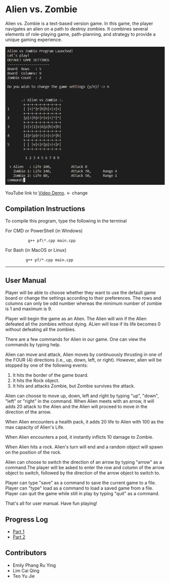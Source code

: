 # Alien vs. Zombie

Alien vs. Zombie is a text-based version game. In this game, the player navigates an alien on a path to destroy zombies. It combines several elements of role-playing game, path-planning, and strategy to provide a unique gaming experience.

![Alt text](/image.png)


YouTube link to [Video Demo](https://youtu.be/7w4Kk9M5Xk0). <- change

## Compilation Instructions

To compile this program, type the following in the terminal

 For CMD or PowerShell (in Windows)

              g++ pf\*.cpp main.cpp 

 For Bash (in MacOS or Linux)

             g++ pf/*.cpp main.cpp 

*********************************************************

## User Manual

Player will be able to choose whether they want to use the default game board or change the settings according to their preferences. The rows and columns can only be odd number whereas the minimum number of zombie is 1 and maximum is 9.

Player will begin the game as an Alien. The Alien will win if the Alien defeated all the zombies without dying. ALien will lose if its life becomes 0 without defeating all the zombies. 

There are a few commands for Alien in our game. One can view the commands by typing help.

Alien can move and attack, Alien moves by continuously thrusting in one of the FOUR (4) directions (i.e., up, down, left, or right). However, alien will be stopped by one of the following events:
1. It hits the border of the game board.
2. It hits the Rock object.
3. It hits and attacks Zombie, but Zombie survives the attack.

Alien can choose to move up, down, left and right by typing "up", "down", "left" or "right" in the command. When Alien meets with an arrow, it will adds 20 attack to the Alien and the Alien will proceed to move in the direction of the arrow. 

When Alien encounters a health pack, it adds 20 life to Alien with 100 as the max capacity of Alien's Life.

When Alien encounters a pod, it instantly inflicts 10 damage to Zombie.

When Alien hits a rock. Alien's turn will end and a random object will spawn on the position of the rock.

Alien can choose to switch the direction of an arrow by typing "arrow" as a command.The player will be asked to enter the row and column of the arrow object to switch, followed by the direction of the arrow object to switch to.

Player can type "save" as a command to save the current game to a file. Player can "type" load as a command to load a saved game from a file. Player can  quit the game while still in play by typing "quit" as a command.

That's all for user manual. Have fun playing!


## Progress Log

- [Part 1](PART1.md)
- [Part 2](PART2.md)

## Contributors

- Emily Phang Ru Ying
- Lim Cai Qing
- Teo Yu Jie


